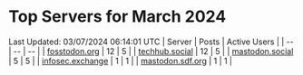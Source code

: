 # Top Servers for March 2024
Last Updated: 03/07/2024 06:14:01 UTC
| Server | Posts | Active Users |
| -- | -- | -- |
| [fosstodon.org](https://fosstodon.org/tags/PowerShell) | 12 | 5 |
| [techhub.social](https://techhub.social/tags/PowerShell) | 12 | 5 |
| [mastodon.social](https://mastodon.social/tags/PowerShell) | 5 | 5 |
| [infosec.exchange](https://infosec.exchange/tags/PowerShell) | 1 | 1 |
| [mastodon.sdf.org](https://mastodon.sdf.org/tags/PowerShell) | 1 | 1 |
